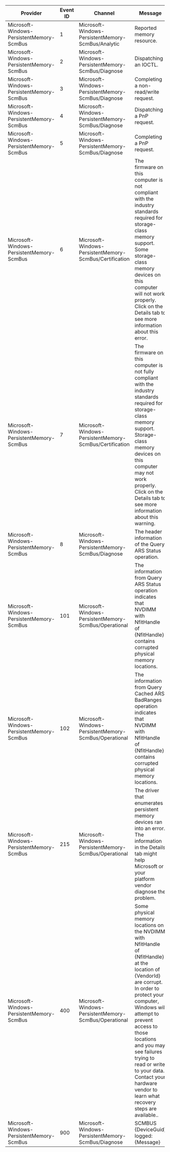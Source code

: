 Provider                                   |  Event ID  |  Channel                                                  |  Message
-------------------------------------------|------------|-----------------------------------------------------------|---------------------------------------------------------------------------------------------------------------------------------------------------------------------------------------------------------------------------------------------------------------------------------------------------------------------------------------------------------------
Microsoft-Windows-PersistentMemory-ScmBus  |  1         |  Microsoft-Windows-PersistentMemory-ScmBus/Analytic       |  Reported memory resource.
Microsoft-Windows-PersistentMemory-ScmBus  |  2         |  Microsoft-Windows-PersistentMemory-ScmBus/Diagnose       |  Dispatching an IOCTL.
Microsoft-Windows-PersistentMemory-ScmBus  |  3         |  Microsoft-Windows-PersistentMemory-ScmBus/Diagnose       |  Completing a non-read/write request.
Microsoft-Windows-PersistentMemory-ScmBus  |  4         |  Microsoft-Windows-PersistentMemory-ScmBus/Diagnose       |  Dispatching a PnP request.
Microsoft-Windows-PersistentMemory-ScmBus  |  5         |  Microsoft-Windows-PersistentMemory-ScmBus/Diagnose       |  Completing a PnP request.
Microsoft-Windows-PersistentMemory-ScmBus  |  6         |  Microsoft-Windows-PersistentMemory-ScmBus/Certification  |  The firmware on this computer is not compliant with the industry standards required for storage-class memory support. Some storage-class memory devices on this computer will not work properly.             Click on the Details tab to see more information about this error.
Microsoft-Windows-PersistentMemory-ScmBus  |  7         |  Microsoft-Windows-PersistentMemory-ScmBus/Certification  |  The firmware on this computer is not fully compliant with the industry standards required for storage-class memory support. Storage-class memory devices on this computer may not work properly.             Click on the Details tab to see more information about this warning.
Microsoft-Windows-PersistentMemory-ScmBus  |  8         |  Microsoft-Windows-PersistentMemory-ScmBus/Diagnose       |  The header information of the Query ARS Status operation.
Microsoft-Windows-PersistentMemory-ScmBus  |  101       |  Microsoft-Windows-PersistentMemory-ScmBus/Operational    |  The information from Query ARS Status operation indicates that NVDIMM with NfitHandle of {NfitHandle} contains corrupted physical memory locations.
Microsoft-Windows-PersistentMemory-ScmBus  |  102       |  Microsoft-Windows-PersistentMemory-ScmBus/Operational    |  The information from Query Cached ARS BadRanges operation indicates that NVDIMM with NfitHandle of {NfitHandle} contains corrupted physical memory locations.
Microsoft-Windows-PersistentMemory-ScmBus  |  215       |  Microsoft-Windows-PersistentMemory-ScmBus/Operational    |  The driver that enumerates persistent memory devices ran into an error. The information in the Details tab might help Microsoft or your platform vendor diagnose the problem.
Microsoft-Windows-PersistentMemory-ScmBus  |  400       |  Microsoft-Windows-PersistentMemory-ScmBus/Operational    |  Some physical memory locations on the NVDIMM with NfitHandle of {NfitHandle} at the location of {VendorId} are corrupt. In order to protect your computer, Windows will attempt to prevent access to those locations and you may see failures trying to read or write to your data. Contact your hardware vendor to learn what recovery steps are available..
Microsoft-Windows-PersistentMemory-ScmBus  |  900       |  Microsoft-Windows-PersistentMemory-ScmBus/Diagnose       |  SCMBUS {DeviceGuid} logged:                           {Message}